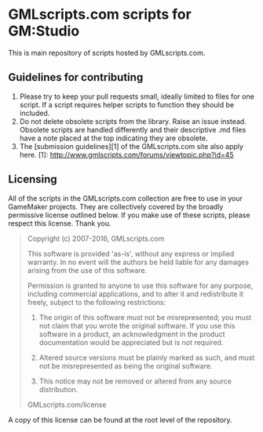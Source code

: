 GMLscripts.com scripts for GM:Studio
====================================

This is main repository of scripts hosted by GMLscripts.com.

Guidelines for contributing
---------------------------

1. Please try to keep your pull requests small, ideally limited to files
   for one script. If a script requires helper scripts to function they
   should be included.
2. Do not delete obsolete scripts from the library. Raise an issue instead.
   Obsolete scripts are handled differently and their descriptive .md
   files have a note placed at the top indicating they are obsolete.
3. The [submission guidelines][1] of the GMLscripts.com site also apply here.
   [1]: http://www.gmlscripts.com/forums/viewtopic.php?id=45
   
Licensing
---------

All of the scripts in the GMLscripts.com collection are free 
to use in your GameMaker projects. They are collectively covered 
by the broadly permissive license outlined below. If you make use 
of these scripts, please respect this license. Thank you.

> Copyright (c) 2007-2016, GMLscripts.com
> 
> This software is provided 'as-is', without any express or implied 
> warranty. In no event will the authors be held liable for any damages
> arising from the use of this software.
> 
> Permission is granted to anyone to use this software for any purpose, 
> including commercial applications, and to alter it and redistribute it 
> freely, subject to the following restrictions:
> 
>   1. The origin of this software must not be misrepresented; you must not
>      claim that you wrote the original software. If you use this software
>      in a product, an acknowledgment in the product documentation would be
>      appreciated but is not required.
> 
>   2. Altered source versions must be plainly marked as such, and must not be
>      misrepresented as being the original software.
> 
>   3. This notice may not be removed or altered from any source distribution.
>   
> GMLscripts.com/license

A copy of this license can be found at the root level of the repository.
